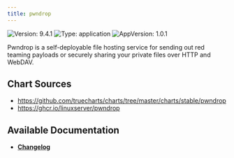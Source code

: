 ```yaml
---
title: pwndrop
---
```


![Version: 9.4.1](https://img.shields.io/badge/Version-9.4.1-informational?style=flat-square) ![Type: application](https://img.shields.io/badge/Type-application-informational?style=flat-square) ![AppVersion: 1.0.1](https://img.shields.io/badge/AppVersion-1.0.1-informational?style=flat-square)

Pwndrop is a self-deployable file hosting service for sending out red teaming payloads or securely sharing your private files over HTTP and WebDAV.

## Chart Sources

- https://github.com/truecharts/charts/tree/master/charts/stable/pwndrop
- https://ghcr.io/linuxserver/pwndrop

## Available Documentation

- [**Changelog**](./CHANGELOG.md)
